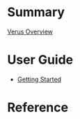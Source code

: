 # Summary

[Verus Overview](./overview.md)

# User Guide
  - [Getting Started](./getting_started.md)

# Reference
